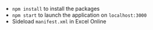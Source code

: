 - `npm install` to install the packages
- `npm start` to launch the application on `localhost:3000`
- Sideload `manifest.xml` in Excel Online
